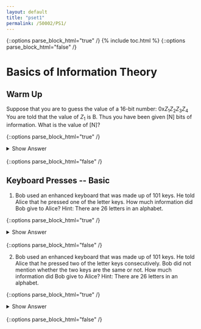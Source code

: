 ```yaml
---
layout: default
title: "pset1"
permalink: /50002/PS1/
---
```


{::options parse_block_html="true" /}
{% include toc.html %}
{::options parse_block_html="false" /}


# Basics of Information Theory

## Warm Up

Suppose that you are to guess the value of a 16-bit number: 0x$Z_1Z_2Z_3Z_4$ You are told that the value of $Z_1$ is B. Thus you have been given [N] bits of information. What is the value of [N]?

{::options parse_block_html="true" /}
<details>
  <summary markdown="span">Show Answer</summary>
  
Obviously $Z_x$ represents 4 bits since these are in hexadecimal number system (indicated with the prefix of `0x`.) We are literally told that the first hex digit is $B = 1011$. Hence we are given **4 bits of information**.  There are still other 12 bits that we do not know of its value. 
</details>
<br/>
{::options parse_block_html="false" /}


## Keyboard Presses -- Basic
1.  Bob used an enhanced keyboard that was made up of 101 keys. He told Alice that he pressed one of the letter keys. How much information did Bob give to Alice? Hint: There are 26 letters in an alphabet.

{::options parse_block_html="true" /}
<details>
<summary markdown="span">Show Answer</summary>

Initially, there's 101 choices. The information that Bob gave Alice narrows down the choices into 26. The information given is therefore $\log_2(101) - \log_2(26) = 1.958$.
</details>
<br/>
{::options parse_block_html="false" /}

2.  Bob used an enhanced keyboard that was made up of 101 keys. He told Alice that he pressed two of the letter keys consecutively. Bob did not mention whether the two keys are the same or not. How much information did Bob give to Alice? Hint: There are 26 letters in an alphabet.

 {::options parse_block_html="true" /}
<details>
<summary markdown="span">Show Answer</summary>

Initially, there are $101*_101$ choices. Pressing two letter keys consecutively (might be repeated) narrows down the choices onto $26_*26$. Hence the information given is $\log_2(101^2) - \log_2(26^2) = 3.916$.
</details>
<br/>
{::options parse_block_html="false" /}
  
<!--stackedit_data:
eyJoaXN0b3J5IjpbLTIyMTIxOTE4NCw5Nzc1NDQ5NTZdfQ==
-->